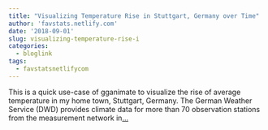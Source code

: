 ```yaml
---
title: "Visualizing Temperature Rise in Stuttgart, Germany over Time"
author: 'favstats.netlify.com'
date: '2018-09-01'
slug: visualizing-temperature-rise-i
categories:
  - bloglink
tags:
  - favstatsnetlifycom
---
```


This is a quick use-case of gganimate to visualize the rise of average temperature in my home town, Stuttgart, Germany. The German Weather Service (DWD) provides climate data for more than 70 observation stations from the measurement network in[... <i class="fas fa-external-link-alt"></i>](https://favstats.netlify.com/post/temperature_viz/)

